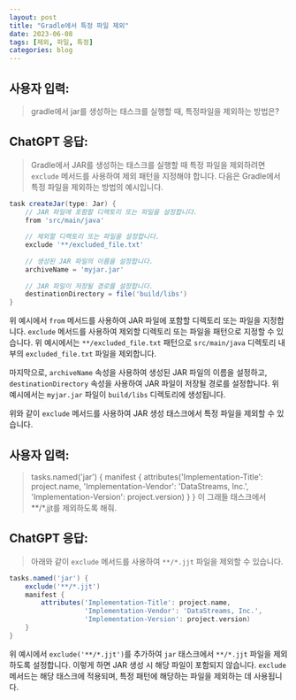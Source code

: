 ```yaml
---
layout: post
title: "Gradle에서 특정 파일 제외"
date: 2023-06-08
tags: [제외, 파일, 특정]
categories: blog
---
```


## 사용자 입력:
> gradle에서  jar를 생성하는 태스크를 실행할 때, 특정파일을 제외하는 방법은?

## ChatGPT 응답:
> Gradle에서 JAR를 생성하는 태스크를 실행할 때 특정 파일을 제외하려면 `exclude` 메서드를 사용하여 제외 패턴을 지정해야 합니다. 다음은 Gradle에서 특정 파일을 제외하는 방법의 예시입니다.

```groovy
task createJar(type: Jar) {
    // JAR 파일에 포함할 디렉토리 또는 파일을 설정합니다.
    from 'src/main/java'
    
    // 제외할 디렉토리 또는 파일을 설정합니다.
    exclude '**/excluded_file.txt'
    
    // 생성된 JAR 파일의 이름을 설정합니다.
    archiveName = 'myjar.jar'
    
    // JAR 파일이 저장될 경로를 설정합니다.
    destinationDirectory = file('build/libs')
}
```

위 예시에서 `from` 메서드를 사용하여 JAR 파일에 포함할 디렉토리 또는 파일을 지정합니다. `exclude` 메서드를 사용하여 제외할 디렉토리 또는 파일을 패턴으로 지정할 수 있습니다. 위 예시에서는 `**/excluded_file.txt` 패턴으로 `src/main/java` 디렉토리 내부의 `excluded_file.txt` 파일을 제외합니다.

마지막으로, `archiveName` 속성을 사용하여 생성된 JAR 파일의 이름을 설정하고, `destinationDirectory` 속성을 사용하여 JAR 파일이 저장될 경로를 설정합니다. 위 예시에서는 `myjar.jar` 파일이 `build/libs` 디렉토리에 생성됩니다.

위와 같이 `exclude` 메서드를 사용하여 JAR 생성 태스크에서 특정 파일을 제외할 수 있습니다.

## 사용자 입력:
> tasks.named('jar') {
    manifest {
        attributes('Implementation-Title': project.name,
                   'Implementation-Vendor': 'DataStreams, Inc.',
                   'Implementation-Version': project.version)
    }
}  이 그래들 태스크에서 **/*.jjt를 제외하도록 해줘.

## ChatGPT 응답:
> 아래와 같이 `exclude` 메서드를 사용하여 `**/*.jjt` 파일을 제외할 수 있습니다.

```groovy
tasks.named('jar') {
    exclude('**/*.jjt')
    manifest {
        attributes('Implementation-Title': project.name,
                   'Implementation-Vendor': 'DataStreams, Inc.',
                   'Implementation-Version': project.version)
    }
}
```

위 예시에서 `exclude('**/*.jjt')`를 추가하여 `jar` 태스크에서 `**/*.jjt` 파일을 제외하도록 설정합니다. 이렇게 하면 JAR 생성 시 해당 파일이 포함되지 않습니다. `exclude` 메서드는 해당 태스크에 적용되며, 특정 패턴에 해당하는 파일을 제외하는 데 사용됩니다.

